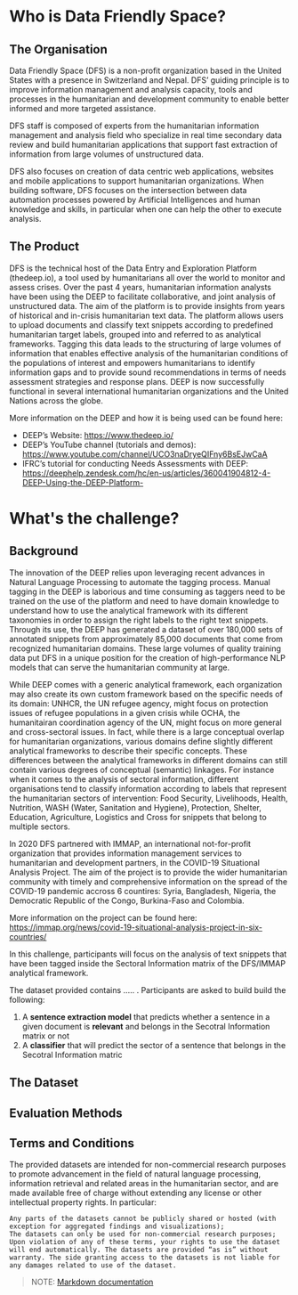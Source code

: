 # Who is Data Friendly Space?

## The Organisation

Data Friendly Space (DFS) is a non-profit organization based in the United States with a presence in Switzerland and Nepal. DFS’ guiding principle is to improve information management and analysis capacity, tools and processes in the humanitarian and development community to enable better informed and more targeted assistance.

DFS staff is composed of experts from the humanitarian information management and analysis field who specialize in real time secondary data review and build humanitarian applications that support fast extraction of information from large volumes of unstructured data.

DFS also focuses on creation of data centric web applications, websites and mobile applications to support humanitarian organizations. When building software, DFS focuses on the intersection between data automation processes powered by Artificial Intelligences and human knowledge and skills, in particular when one can help the other to execute analysis.

## The Product

DFS is the technical host of the Data Entry and Exploration Platform (thedeep.io), a tool used by humanitarians all over the world to monitor and assess crises. Over the past 4 years, humanitarian information analysts have been using the DEEP to facilitate collaborative, and joint analysis of unstructured data. The aim of the platform is to provide insights from years of historical and in-crisis humanitarian text data. The platform allows users to upload documents and classify text snippets according to predefined humanitarian target labels, grouped into and referred to as analytical frameworks. Tagging this data leads to the structuring of large volumes of information that enables effective analysis of the humanitarian conditions of the populations of interest and empowers humanitarians to identify information gaps and to provide sound recommendations in terms of needs assessment strategies and response plans. DEEP is now successfully functional in several international humanitarian organizations and the United Nations across the globe.

More information on the DEEP and how it is being used can be found here:
*	DEEP’s Website: https://www.thedeep.io/
*	DEEP’s YouTube channel (tutorials and demos): https://www.youtube.com/channel/UCO3naDryeQIFny6BsEJwCaA
*	IFRC’s tutorial for conducting Needs Assessments with DEEP: https://deephelp.zendesk.com/hc/en-us/articles/360041904812-4-DEEP-Using-the-DEEP-Platform-

# What's the challenge?

## Background

The innovation of the DEEP relies upon leveraging recent advances in Natural Language Processing to automate the tagging process. Manual tagging in the DEEP is laborious and time consuming as taggers need to be trained on the use of the platform and need to have domain knowledge to understand how to use the analytical framework with its different taxonomies in order to assign the right labels to the right text snippets. Through its use, the DEEP has generated a dataset of over 180,000 sets of annotated snippets from approximately 85,000 documents that come from recognized humanitarian domains. These large volumes of quality training data put DFS in a unique position for the creation of high-performance NLP models that can serve the humanitarian community at large. 

While DEEP comes with a generic analytical framework, each organization may also create its own custom framework based on the specific needs of its domain: UNHCR, the UN refugee agency, might focus on protection issues of refugee populations in a given crisis while OCHA, the humanitairan coordination agency of the UN, might focus on more general and cross-sectoral issues. In fact, while there is a large conceptual overlap for humanitarian organizations, various domains define slightly different analytical frameworks to describe their specific concepts. These differences between the analytical frameworks in different domains can still contain various degrees of conceptual (semantic) linkages. For instance when it comes to the analysis of sectoral information, different organisations tend to classify information according to labels that represent the humanitarian sectors of intervention: Food Security, Livelihoods, Health, Nutrition, WASH (Water, Sanitation and Hygiene), Protection, Shelter, Education, Agriculture, Logistics and Cross for snippets that belong to multiple sectors.

In 2020 DFS partnered with IMMAP, an international not-for-profit organization that provides information management services to humanitarian and development partners, in the COVID-19 Situational Analysis Project. The aim of the project is to provide the wider humanitarian community with timely and comprehensive information on the spread of the COVID-19 pandemic accross 6 countires: Syria, Bangladesh, Nigeria, the Democratic Republic of the Congo, Burkina-Faso and Colombia.

More information on the project can be found here: https://immap.org/news/covid-19-situational-analysis-project-in-six-countries/

In this challenge, participants will focus on the analysis of text snippets that have been tagged inside the Sectoral Information matrix of the DFS/IMMAP analytical framework.

The dataset provided contains ..... .
Participants are asked to build build the following:
  1. A **sentence extraction model** that predicts whether a sentence in a given document is **relevant** and belongs in the Secotral Information matrix or not
  2. A **classifier** that will predict the sector of a sentence that belongs in the Secotral Information matric

## The Dataset

## Evaluation Methods

## Terms and Conditions

The provided datasets are intended for non-commercial research purposes to promote advancement in the field of natural language processing, information retrieval and related areas in the humanitarian sector, and are made available free of charge without extending any license or other intellectual property rights. In particular:

    Any parts of the datasets cannot be publicly shared or hosted (with exception for aggregated findings and visualizations);
    The datasets can only be used for non-commercial research purposes; Upon violation of any of these terms, your rights to use the dataset will end automatically. The datasets are provided “as is” without warranty. The side granting access to the datasets is not liable for any damages related to use of the dataset.


> NOTE: [Markdown documentation](https://www.markdownguide.org/basic-syntax/)

